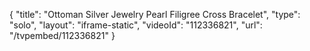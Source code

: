 {
    "title": "Ottoman Silver Jewelry  Pearl Filigree Cross Bracelet",
    "type": "solo",
    "layout": "iframe-static",
    "videoId": "112336821",
    "url": "\/tvpembed\/112336821"
}